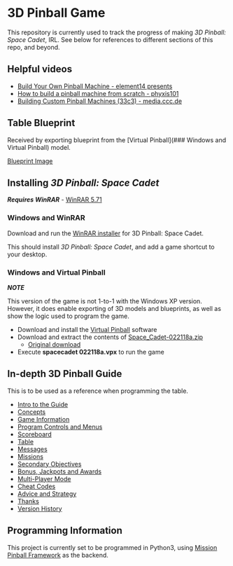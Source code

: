 # 3D Pinball Game

This repository is currently used to track the progress of making *3D Pinball: Space Cadet*, IRL.
See below for references to different sections of this repo, and beyond.

## Helpful videos
- [Build Your Own Pinball Machine - element14 presents](https://youtu.be/2KBVu5YLzZI)
- [How to build a pinball machine from scratch - phyxis101](https://youtu.be/w0rsRMapTBo)
- [Building Custom Pinball Machines (33c3) - media.ccc.de](https://youtu.be/SPmcOcF_G30)

## Table Blueprint

Received by exporting blueprint from the [Virtual Pinball](### Windows and Virtual Pinball) model.

[Blueprint Image](Files/blueprint.bmp)

## Installing *3D Pinball: Space Cadet*
***Requires WinRAR*** - [WinRAR 5.71](https://www.rarlab.com/rar/winrar-x64-571.exe)

### Windows and WinRAR

Download and run the [WinRAR installer](Files\3d_pinball_space_cadet.exe) for 3D Pinball: Space Cadet.

This should install *3D Pinball: Space Cadet*, and add a game shortcut to your desktop.

### Windows and Virtual Pinball
***NOTE***

This version of the game is not 1-to-1 with the Windows XP version. However, it does enable exporting of 3D models and blueprints, as well as show the logic used to program the game.

- Download and install the [Virtual Pinball](https://vpinball.com/VPBdownloads/vpx-installer-10-5-0/) software
- Download and extract the contents of [Space_Cadet-022118a.zip](Files\Space_Cadet-022118a.zip)
  - [Original download](https://vpinball.com/VPBdownloads/space-cadet-vpx/)
- Execute **spacecadet 022118a.vpx** to run the game

## In-depth 3D Pinball Guide

This is to be used as a reference when programming the table.
- [Intro to the Guide](Guide/Intro_to_the_Guide.md)
- [Concepts](Guide/Concepts.md)
- [Game Information](Guide/Game_Information.md)
- [Program Controls and Menus](Guide/Program_Controls_and_Menus.md)
- [Scoreboard](Guide/Scoreboard.md)
- [Table](Guide/Table.md)
- [Messages](Guide/Messages.md)
- [Missions](Guide/Missions.md)
- [Secondary Objectives](Guide/Secondary_Objectives.md)
- [Bonus, Jackpots and Awards](Guide/Bonus_Jackpots_and_Awards.md)
- [Multi-Player Mode](Guide/Multi-Player_Mode.md)
- [Cheat Codes](Guide/Cheat_Codes.md)
- [Advice and Strategy](Guide/Advice_and_Strategy.md)
- [Thanks](Guide/Thanks.md)
- [Version History](Guide/Version_History.md)

## Programming Information

This project is currently set to be programmed in Python3, using [Mission Pinball Framework](http://docs.missionpinball.org/en/latest/#) as the backend.
